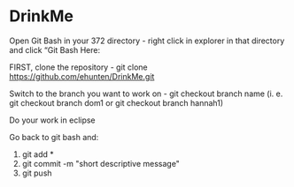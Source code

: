 # DrinkMe

Open Git Bash in your 372 directory -  right click in explorer in that directory and click “Git Bash Here:

FIRST, clone the repository - git clone https://github.com/ehunten/DrinkMe.git

Switch to the branch you want to work on - git checkout branch name
(i. e. git checkout branch dom1 or git checkout branch hannah1)

Do your work in eclipse

Go back to git bash and: 
1. git add *
2. git commit -m "short descriptive message"
3. git push 
